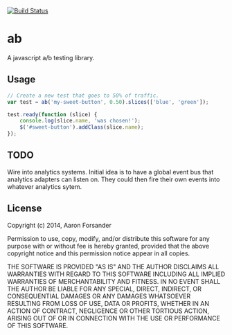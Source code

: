 [![Build Status](https://travis-ci.org/pifantastic/ab.png?branch=master)](https://travis-ci.org/pifantastic/ab)

# ab

A javascript a/b testing library.

## Usage

```javascript
// Create a new test that goes to 50% of traffic.
var test = ab('my-sweet-button', 0.50).slices(['blue', 'green']);

test.ready(function (slice) {
	console.log(slice.name, 'was chosen!');
	$('#sweet-button').addClass(slice.name);
});
```

## TODO

Wire into analytics systems. Initial idea is to have a global event bus that analytics adapters can listen on. They could then fire their own events into whatever analytics sytem.

## License

Copyright (c) 2014, Aaron Forsander


Permission to use, copy, modify, and/or distribute this software for any purpose with or without fee is hereby granted, provided that the above copyright notice and this permission notice appear in all copies.

THE SOFTWARE IS PROVIDED "AS IS" AND THE AUTHOR DISCLAIMS ALL WARRANTIES WITH REGARD TO THIS SOFTWARE INCLUDING ALL IMPLIED WARRANTIES OF MERCHANTABILITY AND FITNESS. IN NO EVENT SHALL THE AUTHOR BE LIABLE FOR ANY SPECIAL, DIRECT, INDIRECT, OR CONSEQUENTIAL DAMAGES OR ANY DAMAGES WHATSOEVER RESULTING FROM LOSS OF USE, DATA OR PROFITS, WHETHER IN AN ACTION OF CONTRACT, NEGLIGENCE OR OTHER TORTIOUS ACTION, ARISING OUT OF OR IN CONNECTION WITH THE USE OR PERFORMANCE OF THIS SOFTWARE.
